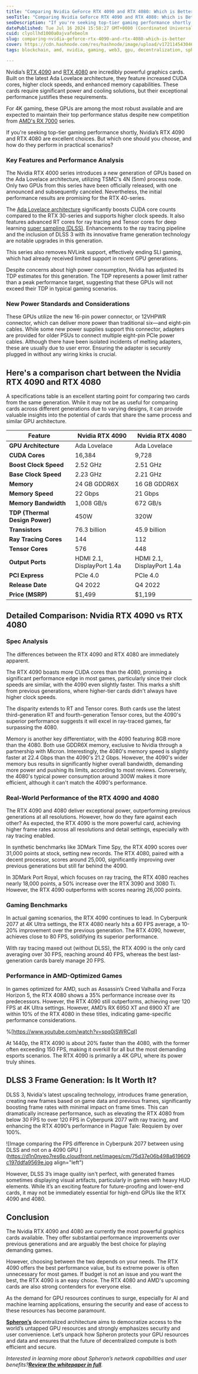 ```yaml
---
title: "Comparing Nvidia GeForce RTX 4090 and RTX 4080: Which is Better?"
seoTitle: "Comparing Nvidia GeForce RTX 4090 and RTX 4080: Which is Better?"
seoDescription: "If you're seeking top-tier gaming performance shortly, Nvidia’s RTX 4090 and RTX 4080 are excellent choices. But which one should you choose?"
datePublished: Tue Jul 16 2024 15:58:27 GMT+0000 (Coordinated Universal Time)
cuid: clyollhd1000a0ajvafebeolm
slug: comparing-nvidia-geforce-rtx-4090-and-rtx-4080-which-is-better
cover: https://cdn.hashnode.com/res/hashnode/image/upload/v1721145430467/2f832620-b872-4e24-9d73-46adff2636c9.png
tags: blockchain, amd, nvidia, gaming, web3, gpu, decentralization, spheron

---
```


Nvidia’s [RTX 4090](https://www.nvidia.com/en-in/geforce/graphics-cards/40-series/rtx-4090/) and [RTX 4080](https://www.nvidia.com/en-in/geforce/graphics-cards/40-series/rtx-4080-family/) are incredibly powerful graphics cards. Built on the latest Ada Lovelace architecture, they feature increased CUDA cores, higher clock speeds, and enhanced memory capabilities. These cards require significant power and cooling solutions, but their exceptional performance justifies these requirements.

For 4K gaming, these GPUs are among the most robust available and are expected to maintain their top performance status despite new competition from [AMD's RX 7000](https://www.amd.com/en/products/graphics/desktops/radeon.html) series.

If you're seeking top-tier gaming performance shortly, Nvidia’s RTX 4090 and RTX 4080 are excellent choices. But which one should you choose, and how do they perform in practical scenarios?

### Key Features and Performance Analysis

The Nvidia RTX 4000 series introduces a new generation of GPUs based on the Ada Lovelace architecture, utilizing TSMC's 4N (5nm) process node. Only two GPUs from this series have been officially released, with one announced and subsequently canceled. Nevertheless, the initial performance results are promising for the RTX 40-series.

The [Ada Lovelace architecture](https://en.wikipedia.org/wiki/Ada_Lovelace_(microarchitecture)) significantly boosts CUDA core counts compared to the RTX 30-series and supports higher clock speeds. It also features advanced RT cores for ray tracing and Tensor cores for deep learning [super sampling (DLSS)](https://www.nvidia.com/en-in/geforce/technologies/dlss/). Enhancements to the ray tracing pipeline and the inclusion of DLSS 3 with its innovative frame generation technology are notable upgrades in this generation.

This series also removes NVLink support, effectively ending SLI gaming, which had already received limited support in recent GPU generations.

Despite concerns about high power consumption, Nvidia has adjusted its TDP estimates for this generation. The TDP represents a power limit rather than a peak performance target, suggesting that these GPUs will not exceed their TDP in typical gaming scenarios.

### New Power Standards and Considerations

These GPUs utilize the new 16-pin power connector, or 12VHPWR connector, which can deliver more power than traditional six—and eight-pin cables. While some new power supplies support this connector, adapters are provided for older PSUs to connect multiple eight-pin PCIe power cables. Although there have been isolated incidents of melting adapters, these are usually due to user error. Ensuring the adapter is securely plugged in without any wiring kinks is crucial.

## Here's a comparison chart between the Nvidia RTX 4090 and RTX 4080

A specifications table is an excellent starting point for comparing two cards from the same generation. While it may not be as useful for comparing cards across different generations due to varying designs, it can provide valuable insights into the potential of cards that share the same process and similar GPU architecture.

| **Feature** | **Nvidia RTX 4090** | **Nvidia RTX 4080** |
| --- | --- | --- |
| **GPU Architecture** | Ada Lovelace | Ada Lovelace |
| **CUDA Cores** | 16,384 | 9,728 |
| **Boost Clock Speed** | 2.52 GHz | 2.51 GHz |
| **Base Clock Speed** | 2.23 GHz | 2.21 GHz |
| **Memory** | 24 GB GDDR6X | 16 GB GDDR6X |
| **Memory Speed** | 22 Gbps | 21 Gbps |
| **Memory Bandwidth** | 1,008 GB/s | 672 GB/s |
| **TDP (Thermal Design Power)** | 450W | 320W |
| **Transistors** | 76.3 billion | 45.9 billion |
| **Ray Tracing Cores** | 144 | 112 |
| **Tensor Cores** | 576 | 448 |
| **Output Ports** | HDMI 2.1, DisplayPort 1.4a | HDMI 2.1, DisplayPort 1.4a |
| **PCI Express** | PCIe 4.0 | PCIe 4.0 |
| **Release Date** | Q4 2022 | Q4 2022 |
| **Price (MSRP)** | $1,499 | $1,199 |

## Detailed Comparison: Nvidia RTX 4090 vs RTX 4080

### **Spec Analysis**

The differences between the RTX 4090 and RTX 4080 are immediately apparent.

The RTX 4090 boasts more CUDA cores than the 4080, promising a significant performance edge in most games, particularly since their clock speeds are similar, with the 4090 even slightly faster. This marks a shift from previous generations, where higher-tier cards didn't always have higher clock speeds.

The disparity extends to RT and Tensor cores. Both cards use the latest third-generation RT and fourth-generation Tensor cores, but the 4090's superior performance suggests it will excel in ray-traced games, far surpassing the 4080.

Memory is another key differentiator, with the 4090 featuring 8GB more than the 4080. Both use GDDR6X memory, exclusive to Nvidia through a partnership with Micron. Interestingly, the 4080's memory speed is slightly faster at 22.4 Gbps than the 4090's 21.2 Gbps. However, the 4090's wider memory bus results in significantly higher overall bandwidth, demanding more power and pushing its limits, according to most reviews. Conversely, the 4080's typical power consumption around 300W makes it more efficient, although it can't match the 4090's performance.

### **Real-World Performance of the RTX 4090 and 4080**

The RTX 4090 and 4080 deliver exceptional power, outperforming previous generations at all resolutions. However, how do they fare against each other? As expected, the RTX 4090 is the more powerful card, achieving higher frame rates across all resolutions and detail settings, especially with ray tracing enabled.

In synthetic benchmarks like 3DMark Time Spy, the RTX 4090 scores over 31,000 points at stock, setting new records. The RTX 4080, paired with a decent processor, scores around 25,000, significantly improving over previous generations but still far behind the 4090.

In 3DMark Port Royal, which focuses on ray tracing, the RTX 4080 reaches nearly 18,000 points, a 50% increase over the RTX 3090 and 3080 Ti. However, the RTX 4090 outperforms with scores nearing 26,000 points.

### **Gaming Benchmarks**

In actual gaming scenarios, the RTX 4090 continues to lead. In Cyberpunk 2077 at 4K Ultra settings, the RTX 4080 nearly hits a 60 FPS average, a 10-20% improvement over the previous generation. The RTX 4090, however, achieves close to 80 FPS, solidifying its superior performance.

With ray tracing maxed out (without DLSS), the RTX 4090 is the only card averaging over 30 FPS, reaching around 40 FPS, whereas the best last-generation cards barely manage 20 FPS.

### **Performance in AMD-Optimized Games**

In games optimized for AMD, such as Assassin’s Creed Valhalla and Forza Horizon 5, the RTX 4080 shows a 35% performance increase over its predecessors. However, the RTX 4090 still outperforms, achieving over 120 FPS at 4K Ultra settings. However, AMD’s RX 6950 XT and 6900 XT are within 10% of the RTX 4080 in these titles, indicating game-specific performance considerations.

%[https://www.youtube.com/watch?v=spq0jSWRCqI] 

At 1440p, the RTX 4090 is about 20% faster than the 4080, with the former often exceeding 150 FPS, making it overkill for all but the most demanding esports scenarios. The RTX 4090 is primarily a 4K GPU, where its power truly shines.

## **DLSS 3 Frame Generation: Is It Worth It?**

DLSS 3, Nvidia's latest upscaling technology, introduces frame generation, creating new frames based on game data and previous frames, significantly boosting frame rates with minimal impact on frame times. This can dramatically increase performance, such as elevating the RTX 4080 from below 30 FPS to over 120 FPS in Cyberpunk 2077 with ray tracing, and enhancing the RTX 4090’s performance in Plague Tale: Requiem by over 100%.

![Image comparing the FPS difference in Cyberpunk 2077 between using DLSS and not on a 4090 GPU ](https://d1n0nyeo7res6p.cloudfront.net/images/cm/75d37e06b498a619609c197ddfa9569e.jpg align="left")

However, DLSS 3’s image quality isn't perfect, with generated frames sometimes displaying visual artifacts, particularly in games with heavy HUD elements. While it’s an exciting feature for future-proofing and lower-end cards, it may not be immediately essential for high-end GPUs like the RTX 4090 and 4080.

## **Conclusion**

The Nvidia RTX 4090 and 4080 are currently the most powerful graphics cards available. They offer substantial performance improvements over previous generations and are arguably the best choice for playing demanding games.

However, choosing between the two depends on your needs. The RTX 4090 offers the best performance value, but its extreme power is often unnecessary for most games. If budget is not an issue and you want the best, the RTX 4090 is an easy choice. The RTX 4080 and AMD's upcoming cards are also strong contenders for everyone else.

As the demand for GPU resources continues to surge, especially for AI and machine learning applications, ensuring the security and ease of access to these resources has become paramount.

[**Spheron’s**](https://www.spheron.network/) decentralized architecture aims to democratize access to the world’s untapped GPU resources and strongly emphasizes security and user convenience. Let’s unpack how Spheron protects your GPU resources and data and ensures that the future of decentralized compute is both efficient and secure.

*Interested in learning more about Spheron’s network capabilities and user benefits?*[***Review the whitepaper in full***](https://www.spheron.network/whitepaper/)*.*